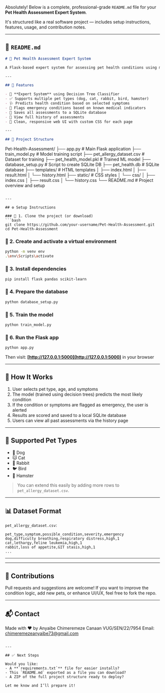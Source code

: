 Absolutely! Below is a complete, professional-grade `README.md` file for your **Pet Health Assessment Expert System**.

It's structured like a real software project — includes setup instructions, features, usage, and contribution notes.

---

## 📄 `README.md`

```markdown
# 🐾 Pet Health Assessment Expert System

A Flask-based expert system for assessing pet health conditions using machine learning. Users can select their pet type, age, and observed symptoms to get a predicted condition, severity score, and emergency alert — with results saved to a local SQLite database.

---

## 📌 Features

- 🧠 **Expert System** using Decision Tree Classifier
- ✅ Supports multiple pet types (dog, cat, rabbit, bird, hamster)
- 🩺 Predicts health condition based on selected symptoms
- 🚨 Flags emergency conditions based on known medical indicators
- 💾 Saves all assessments to a SQLite database
- 📜 View full history of assessments
- 🎨 Clean, responsive web UI with custom CSS for each page

---

## 📁 Project Structure

```

Pet-Health-Assessment/
├── app.py                   # Main Flask application
├── train\_model.py           # Model training script
├── pet\_allergy\_dataset.csv  # Dataset for training
├── pet\_health\_model.pkl     # Trained ML model
├── database\_setup.py        # Script to create SQLite DB
├── pet\_health.db            # SQLite database
├── templates/               # HTML templates
│   ├── index.html
│   ├── result.html
│   └── history.html
├── static/                  # CSS styles
│   └── css/
│       ├── index.css
│       ├── result.css
│       └── history.css
└── README.md                # Project overview and setup

````

---

## ⚙️ Setup Instructions

### 🔹 1. Clone the project (or download)
```bash
git clone https://github.com/your-username/Pet-Health-Assessment.git
cd Pet-Health-Assessment
````

### 🔹 2. Create and activate a virtual environment

```bash
python -m venv env
.\env\Scripts\activate
```

### 🔹 3. Install dependencies

```bash
pip install flask pandas scikit-learn
```

### 🔹 4. Prepare the database

```bash
python database_setup.py
```

### 🔹 5. Train the model

```bash
python train_model.py
```

### 🔹 6. Run the Flask app

```bash
python app.py
```

Then visit:
**[http://127.0.0.1:5000](http://127.0.0.1:5000)** in your browser

---

## 🧠 How It Works

1. User selects pet type, age, and symptoms
2. The model (trained using decision trees) predicts the most likely condition
3. If the condition or symptoms are flagged as emergency, the user is alerted
4. Results are scored and saved to a local SQLite database
5. Users can view all past assessments via the history page

---

## 🐾 Supported Pet Types

* 🐶 Dog
* 🐱 Cat
* 🐰 Rabbit
* 🐦 Bird
* 🐹 Hamster

> You can extend this easily by adding more rows to `pet_allergy_dataset.csv`.

---

## 📊 Dataset Format

`pet_allergy_dataset.csv`:

```csv
pet_type,symptom,possible_condition,severity,emergency
dog,difficulty breathing,respiratory distress,high,1
cat,lethargy,feline leukemia,high,1
rabbit,loss of appetite,GIT stasis,high,1
...
```

---


---

## 🤝 Contributions

Pull requests and suggestions are welcome!
If you want to improve the condition logic, add new pets, or enhance UI/UX, feel free to fork the repo.

---

## 📬 Contact

Made with ❤️ by Anyaibe Chimeremeze Canaan VUG/SEN/22/7954
Email: chimeremezeanyaibe73@gmail.com

```

---

## ✅ Next Steps

Would you like:
- A **`requirements.txt`** file for easier installs?
- This `README.md` exported as a file you can download?
- A ZIP of the full project structure ready to deploy?

Let me know and I’ll prepare it!
```
